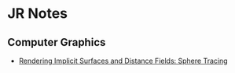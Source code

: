 # JR Notes

## Computer Graphics
- [Rendering Implicit Surfaces and Distance Fields: Sphere Tracing](https://htmlpreview.github.io/?https://github.com/jchenhkg/myNotes/blob/main/CG/Implicit_surface.html)
